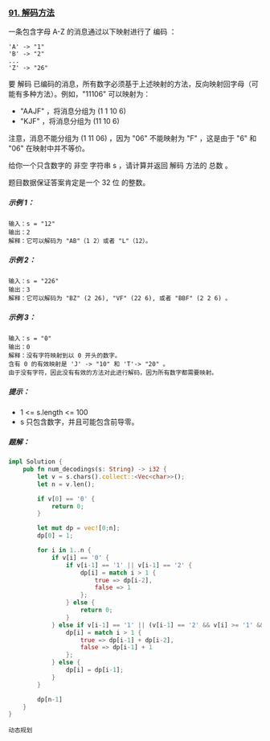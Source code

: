 ### [91. 解码方法](https://leetcode.cn/problems/decode-ways/)
一条包含字母 A-Z 的消息通过以下映射进行了 编码 ：

```
'A' -> "1"
'B' -> "2"
...
'Z' -> "26"
```

要 解码 已编码的消息，所有数字必须基于上述映射的方法，反向映射回字母（可能有多种方法）。例如，"11106" 可以映射为：

- "AAJF" ，将消息分组为 (1 1 10 6)
- "KJF" ，将消息分组为 (11 10 6)

注意，消息不能分组为  (1 11 06) ，因为 "06" 不能映射为 "F" ，这是由于 "6" 和 "06" 在映射中并不等价。

给你一个只含数字的 非空 字符串 s ，请计算并返回 解码 方法的 总数 。

题目数据保证答案肯定是一个 32 位 的整数。



##### 示例 1：
```
输入：s = "12"
输出：2
解释：它可以解码为 "AB"（1 2）或者 "L"（12）。
```

##### 示例 2：
```
输入：s = "226"
输出：3
解释：它可以解码为 "BZ" (2 26), "VF" (22 6), 或者 "BBF" (2 2 6) 。
```

##### 示例 3：
```
输入：s = "0"
输出：0
解释：没有字符映射到以 0 开头的数字。
含有 0 的有效映射是 'J' -> "10" 和 'T'-> "20" 。
由于没有字符，因此没有有效的方法对此进行解码，因为所有数字都需要映射。
```

##### 提示：
- 1 <= s.length <= 100
- s 只包含数字，并且可能包含前导零。

##### 题解：
```rust
impl Solution {
    pub fn num_decodings(s: String) -> i32 {
        let v = s.chars().collect::<Vec<char>>();
        let n = v.len();

        if v[0] == '0' {
            return 0;
        }

        let mut dp = vec![0;n];
        dp[0] = 1;

        for i in 1..n {
            if v[i] == '0' {
                if v[i-1] == '1' || v[i-1] == '2' {
                    dp[i] = match i > 1 {
                        true => dp[i-2],
                        false => 1
                    };
                } else {
                    return 0;
                }
            } else if v[i-1] == '1' || (v[i-1] == '2' && v[i] >= '1' && v[i] <= '6') {
                dp[i] = match i > 1 {
                    true => dp[i-1] + dp[i-2],
                    false => dp[i-1] + 1
                };
            } else {
                dp[i] = dp[i-1];
            }
        }

        dp[n-1]
    }
}
```

`动态规划`
